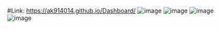 #Link:  https://ak914014.github.io/Dashboard/
![image](https://github.com/Ak914014/Dashboard/assets/90746723/0d1c4a76-8e54-49b9-819e-d3ae37c32d4c)
![image](https://github.com/Ak914014/Dashboard/assets/90746723/fa69f9e2-7b08-424d-bc8f-5f69ae9f3d95)
![image](https://github.com/Ak914014/Dashboard/assets/90746723/50a9d1e6-9441-4cc2-86a8-4333a7744105)
![image](https://github.com/Ak914014/Dashboard/assets/90746723/ac0f3e2d-acf3-4295-9fad-2e9cdbf1eafe)

